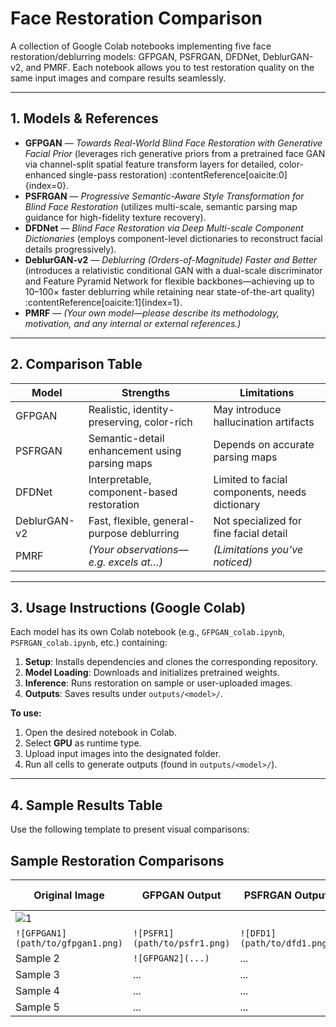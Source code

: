 # Face Restoration Comparison

A collection of Google Colab notebooks implementing five face restoration/deblurring models:
GFPGAN, PSFRGAN, DFDNet, DeblurGAN-v2, and PMRF. Each notebook allows you to test restoration quality on the same input images and compare results seamlessly.

---

## 1. Models & References

- **GFPGAN** — *Towards Real-World Blind Face Restoration with Generative Facial Prior* (leverages rich generative priors from a pretrained face GAN via channel-split spatial feature transform layers for detailed, color-enhanced single-pass restoration) :contentReference[oaicite:0]{index=0}.
- **PSFRGAN** — *Progressive Semantic-Aware Style Transformation for Blind Face Restoration* (utilizes multi-scale, semantic parsing map guidance for high-fidelity texture recovery).
- **DFDNet** — *Blind Face Restoration via Deep Multi-scale Component Dictionaries* (employs component-level dictionaries to reconstruct facial details progressively).
- **DeblurGAN-v2** — *Deblurring (Orders-of-Magnitude) Faster and Better* (introduces a relativistic conditional GAN with a dual-scale discriminator and Feature Pyramid Network for flexible backbones—achieving up to 10–100× faster deblurring while retaining near state-of-the-art quality) :contentReference[oaicite:1]{index=1}.
- **PMRF** — *(Your own model—please describe its methodology, motivation, and any internal or external references.)*

---

## 2. Comparison Table

| Model         | Strengths                                     | Limitations                          |
|---------------|-----------------------------------------------|--------------------------------------|
| GFPGAN        | Realistic, identity-preserving, color-rich     | May introduce hallucination artifacts |
| PSFRGAN       | Semantic-detail enhancement using parsing maps | Depends on accurate parsing maps     |
| DFDNet        | Interpretable, component-based restoration     | Limited to facial components, needs dictionary |
| DeblurGAN-v2  | Fast, flexible, general-purpose deblurring     | Not specialized for fine facial detail |
| PMRF          | *(Your observations—e.g. excels at…)*          | *(Limitations you’ve noticed)*       |

---

## 3. Usage Instructions (Google Colab)

Each model has its own Colab notebook (e.g., `GFPGAN_colab.ipynb`, `PSFRGAN_colab.ipynb`, etc.) containing:

1. **Setup**: Installs dependencies and clones the corresponding repository.
2. **Model Loading**: Downloads and initializes pretrained weights.
3. **Inference**: Runs restoration on sample or user-uploaded images.
4. **Outputs**: Saves results under `outputs/<model>/`.

**To use:**

1. Open the desired notebook in Colab.
2. Select **GPU** as runtime type.
3. Upload input images into the designated folder.
4. Run all cells to generate outputs (found in `outputs/<model>/`).

---

## 4. Sample Results Table

Use the following template to present visual comparisons:

## Sample Restoration Comparisons

| Original Image | GFPGAN Output | PSFRGAN Output | DFDNet Output | DeblurGAN-v2 Output | PMRF Output |
|----------------|----------------|----------------|----------------|----------------------|-------------|
| ![1](https://github.com/user-attachments/assets/3e87edb6-bf80-4938-84dd-236d347d710f)
   | `![GFPGAN1](path/to/gfpgan1.png)` | `![PSFR1](path/to/psfr1.png)` | `![DFD1](path/to/dfd1.png)` | `![Deblur1](path/to/deblur1.png)` | `![PMRF1](path/to/pmrf1.png)` |
| Sample 2       | `![GFPGAN2](...)` | ...            | ...            | ...                  | ...         |
| Sample 3       | ...            | ...            | ...            | ...                  | ...         |
| Sample 4       | ...            | ...            | ...            | ...                  | ...         |
| Sample 5       | ...            | ...            | ...            | ...                  | ...         |
